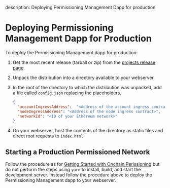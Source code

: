 description: Deploying Permissioning Management Dapp for production 
<!--- END of page meta data -->

# Deploying Permissioning Management Dapp for Production 

To deploy the Permissioning Management dapp for production: 

1. Get the most recent release (tarball or zip) from the [projects release page](https://github.com/PegaSysEng/permissioning-smart-contracts/releases/latest). 

1. Unpack the distribution into a directory available to your webserver.

1. In the root of the directory to which the distribution was unpacked, add a file called `config.json` replacing 
the placeholders.  
   
     ```json tab="config.json" 
     {
       "accountIngressAddress":  "<Address of the account ingress contract>",
       "nodeIngressAddress": "<Address of the node ingress contract>",
       "networkId": "<ID of your Ethereum network>"
     }
     ```

1. On your webserver, host the contents of the directory as static files and direct root requests to `index.html`

## Starting a Production Permissioned Network 

Follow the procedure as for [Getting Started with Onchain Perissioning](Getting-Started-Onchain-Permissioning.md)
but do not perform the steps using `yarn` to install, build, and start the development server. Instead follow the procedure above to 
deploy the Permissioning Management dapp to your webserver.  